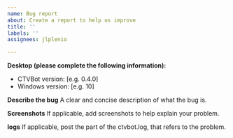 ```yaml
---
name: Bug report
about: Create a report to help us improve
title: ''
labels: ''
assignees: jlplenio

---
```


<!--
You are required to finish these two steps before you open a new issue:

1. Follow all troubleshooting step from the wiki
https://github.com/jlplenio/crude-twitch-viewer-bot/wiki/Troubleshooting
2. Please ensure that there is not an issue already for the bug.
-->

**Desktop (please complete the following information):**
 - CTVBot version: [e.g. 0.4.0]
 - Windows version: [e.g. 10]

**Describe the bug**
A clear and concise description of what the bug is.

**Screenshots**
If applicable, add screenshots to help explain your problem.

**logs**
If applicable, post the part of the ctvbot.log, that refers to the problem.
